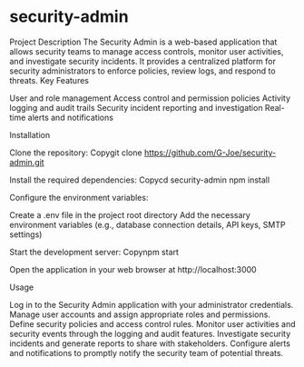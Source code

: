 # security-admin

Project Description
The Security Admin is a web-based application that allows security teams to manage access controls, monitor user activities, and investigate security incidents. It provides a centralized platform for security administrators to enforce policies, review logs, and respond to threats.
Key Features

User and role management
Access control and permission policies
Activity logging and audit trails
Security incident reporting and investigation
Real-time alerts and notifications

Installation

Clone the repository:
Copygit clone https://github.com/G-Joe/security-admin.git

Install the required dependencies:
Copycd security-admin
npm install

Configure the environment variables:

Create a .env file in the project root directory
Add the necessary environment variables (e.g., database connection details, API keys, SMTP settings)


Start the development server:
Copynpm start

Open the application in your web browser at http://localhost:3000

Usage

Log in to the Security Admin application with your administrator credentials.
Manage user accounts and assign appropriate roles and permissions.
Define security policies and access control rules.
Monitor user activities and security events through the logging and audit features.
Investigate security incidents and generate reports to share with stakeholders.
Configure alerts and notifications to promptly notify the security team of potential threats.
